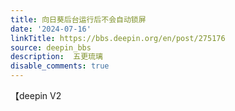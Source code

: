 ```yaml
---
title: 向日葵后台运行后不会自动锁屏
date: '2024-07-16'
linkTitle: https://bbs.deepin.org/en/post/275176
source: deepin_bbs
description:  五更琉璃 
disable_comments: true
---
```

【deepin V2

